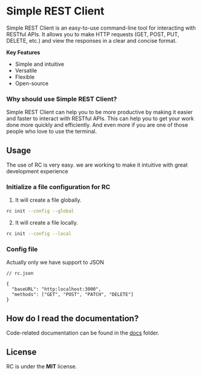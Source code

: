 # Simple REST Client

Simple REST Client is an easy-to-use command-line tool for interacting with RESTful APIs. It allows you to make HTTP requests (GET, POST, PUT, DELETE, etc.) and view the responses in a clear and concise format.

**Key Features**

- Simple and intuitive
- Versatile
- Flexible
- Open-source

### Why should use Simple REST Client?

Simple REST Client can help you to be more productive by making it easier and faster to interact with RESTful APIs. This can help you to get your work done more quickly and efficiently. And even more if you are one of those people who love to use the terminal.

## Usage

The use of RC is very easy. we are working to make it intuitive with great development experience

### Initialize a file configuration for RC

1. It will create a file globally.

```zsh
rc init --config --global
```

2. It will create a file locally.

```zsh
rc init --config --local
```

### Config file

Actually only we have support to JSON

```jsonc
// rc.json

{
  "baseURL": "http:localhost:3000",
  "methods": ["GET", "POST", "PATCH", "DELETE"]
}
```

## How do I read the documentation?

Code-related documentation can be found in the [docs](./docs/) folder.

## License

RC is under the **MIT** license.
